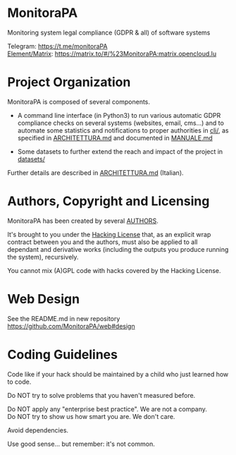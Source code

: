 # MonitoraPA
Monitoring system legal compliance (GDPR & all) of software systems

Telegram: https://t.me/monitoraPA   
[Element/Matrix](https://element.io): https://matrix.to/#/%23MonitoraPA:matrix.opencloud.lu

# Project Organization

MonitoraPA is composed of several components.

- A command line interface (in Python3) to run various automatic GDPR
  compliance checks on several systems (websites, email, cms...) and to automate
  some statistics and notifications to proper authorities in [cli/](./cli/),
  as specified in [ARCHITETTURA.md](./ARCHITETTURA.md) and
  documented in [MANUALE.md](./MANUALE.md)

- Some datasets to further extend the reach and impact of the project
  in [datasets/](./datasets/)

Further details are described in [ARCHITETTURA.md](./ARCHITETTURA.md) (Italian).

# Authors, Copyright and Licensing

MonitoraPA has been created by several [AUTHORS](./AUTHORS.md).

It's brought to you under the [Hacking License](./LICENSE.txt) that, as
an explicit wrap contract between you and the authors, must also be
applied to all dependant and derivative works (including the outputs
you produce running the system), recursively.

You cannot mix (A)GPL code with hacks covered by the Hacking License.

# Web Design

See the README.md in new repository https://github.com/MonitoraPA/web#design

# Coding Guidelines

Code like if your hack should be maintained by a child who
just learned how to code.

Do NOT try to solve problems that you haven't measured before.

Do NOT apply any "enterprise best practice". We are not a company.  
Do NOT try to show us how smart you are. We don't care.

Avoid dependencies.

Use good sense... but remember: it's not common.
